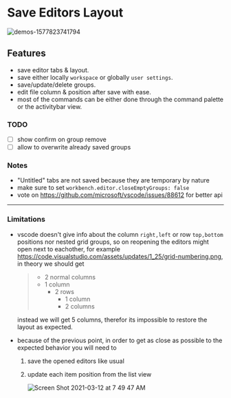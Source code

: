 # Save Editors Layout

![demos-1577823741794](https://user-images.githubusercontent.com/7388088/71633544-65b11800-2c1d-11ea-849d-2007b974fe6b.gif)

## Features

- save editor tabs & layout.
- save either locally `workspace` or globally `user settings`.
- save/update/delete groups.
- edit file column & position after save with ease.
- most of the commands can be either done through the command palette or the activitybar view.

### TODO

- [ ] show confirm on group remove
- [ ] allow to overwrite already saved groups

### Notes

- "Untitled" tabs are not saved because they are temporary by nature
- make sure to set `workbench.editor.closeEmptyGroups: false`
- vote on https://github.com/microsoft/vscode/issues/88612 for better api

---

### Limitations

- vscode doesn't give info about the column `right,left` or row `top,bottom` positions nor nested grid groups, so on reopening the editors might open next to eachother,
for example https://code.visualstudio.com/assets/updates/1_25/grid-numbering.png, in theory we should get
    >
    >- 2 normal columns
    >- 1 column
    >     - 2 rows
    >         - 1 column
    >         - 2 columns
    >
    instead we will get 5 columns, therefor its impossible to restore the layout as expected.

- because of the previous point, in order to get as close as possible to the expected behavior you will need to
    1. save the opened editors like usual
    2. update each item position from the list view

        ![Screen Shot 2021-03-12 at 7 49 47 AM](https://user-images.githubusercontent.com/7388088/110898275-99023300-8307-11eb-87e9-e48fc0f720a0.png)
